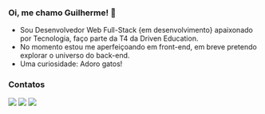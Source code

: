 ### Oi, me chamo Guilherme! 👋

- Sou Desenvolvedor Web Full-Stack {em desenvolvimento} apaixonado por Tecnologia, faço parte da T4 da Driven Education.
- No momento estou me aperfeiçoando em front-end, em breve pretendo explorar o universo do back-end.
- Uma curiosidade: Adoro gatos!



### Contatos
<a href="https://www.linkedin.com/in/guilherme-pereira-arruda-b96b9a193/" target="_blank"><img src="https://img.shields.io/badge/-LinkedIn-%230077B5?style=for-the-badge&logo=linkedin&logoColor=white" target="_blank"></a>
<a href = "mailto:guilhermepa3@gmail.com"><img src="https://img.shields.io/badge/Gmail-D14836?style=for-the-badge&logo=gmail&logoColor=white" target="_blank"></a>
<a href="https://instagram.com/seu-usuário-instagram-aqui" target="_blank"><img src="https://img.shields.io/badge/-Instagram-%23E4405F?style=for-the-badge&logo=instagram&logoColor=white" target="_blank"></a>

<!--
**GuilhermeArrudda/GuilhermeArrudda** is a ✨ _special_ ✨ repository because its `README.md` (this file) appears on your GitHub profile.

Here are some ideas to get you started:

- 🔭 I’m currently working on ...
- 🌱 I’m currently learning ...
- 👯 I’m looking to collaborate on ...
- 🤔 I’m looking for help with ...
- 💬 Ask me about ...
- 📫 How to reach me: ...
- 😄 Pronouns: ...
- ⚡ Fun fact: ...
-->
